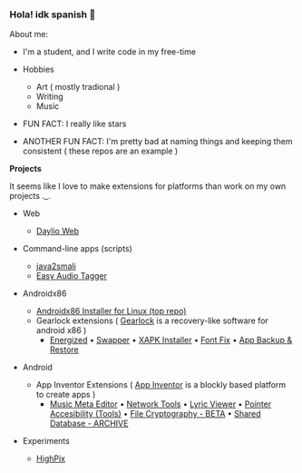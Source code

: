 ### Hola! idk spanish 👋

About me:
- I'm a student, and I write code in my free-time
- Hobbies
  - Art ( mostly tradional )
  - Writing
  - Music

- FUN FACT: I really like stars
- ANOTHER FUN FACT: I'm pretty bad at naming things and keeping them consistent ( these repos are an example )

**Projects**

It seems like I love to make extensions for platforms than work on my own projects ._.

- Web
  - [Daylio Web](https://github.com/jaxparrow07/daylio-web)

- Command-line apps (scripts)
  - [java2smali](https://github.com/jaxparrow07/java2smali)
  - [Easy Audio Tagger](https://github.com/jaxparrow07/EasyAudioTagger)

- Androidx86
  - [Androidx86 Installer for Linux (top repo)](https://github.com/axonasif/gearlock)
  - Gearlock extensions ( [Gearlock](https://github.com/axonasif) is a recovery-like software for android x86 )
      - [Energized](https://github.com/jaxparrow07/g-energized) • [Swapper](https://github.com/jaxparrow07/g-extensions/tree/main/Swapper) • [XAPK Installer](https://github.com/jaxparrow07/g-extensions/tree/main/XAPK%20Installer) • [Font Fix](https://github.com/jaxparrow07/g-extensions/tree/main/FontFix%20-%20Font%20Update) • [App Backup & Restore](https://github.com/jaxparrow07/g-extensions/tree/main/Backup%20and%20Restore)

- Android
  - App Inventor Extensions ( [App Inventor](https://github.com/mit-cml/appinventor-sources) is a blockly based platform to create apps )
    - [Music Meta Editor](https://github.com/jaxparrow07/MusicMetaEditor) • [Network Tools](https://github.com/jaxparrow07/network-tools-rush) • [Lyric Viewer](https://github.com/jaxparrow07/LyricViewerExtension) • [Pointer Accesibility (Tools)](https://github.com/jaxparrow07/PointerTools) • [File Cryptography - BETA](https://github.com/jaxparrow07/file-cryptography-rush) • [Shared Database - ARCHIVE](https://github.com/jaxparrow07/SharedDB-rush)

- Experiments
  - [HighPix](https://github.com/jaxparrow07/High-Pix)
